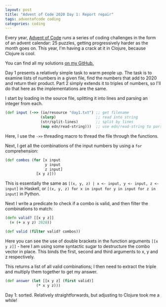 ```yaml
---
layout: post
title: "Advent of Code 2020 Day 1: Report repair"
tags: adventofcode coding
categories: coding
---
```


Every year, [Advent of Code](adventofcode.com) runs a series of coding challenges in the form of an advent calendar: 25 puzzles, getting progressively harder as the month goes on.
This year, I'm having a crack at it in Clojure, because Clojure is cool.

You can find all my solutions [on my GitHub.](https://github.com/willosborne/aoc-2020/tree/master/src/advent_2020)

Day 1 presents a relatively simple task to warm people up.
The task is to examine lists of numbers in a given file, find the numbers that add to 2020 and return their product.
Part 2 simply extends it to triples of numbers, so I'll do that here as the implementations are the same.

I start by loading in the source file, splitting it into lines and parsing an integer from each.

```clojure
(def input (->> (io/resource "day1.txt") ;; get filename
                (slurp)                  ;; read into string
                (str/split-lines)        ;; split by lines
                (map edn/read-string)))  ;; use edn/read-string to parse int
```

Here, I use the `->>` threading macro to thread the file through the functions.

Next, I get all the combinations of the input numbers by using a `for` comprehension:

```clojure
(def combos (for [x input
                  y input
                  z input]
              [x y z]))
```

This is essentially the same as `[(x, y, z) | x <- input, y <- input, z <- input]` in Haskell, or `[(x, y, z) for x in input for y in input for z in input]` in Python.

Next I write a predicate to check if a combo is valid, and then filter the combinations to match:

```clojure
(defn valid? [[x y z]]
  (= (+ x y z) 2020))

(def valid (filter valid? combos))
```
Here you can see the use of double brackets in the function arguments `[[x y z]]` - here I am using some syntactic sugar to destructure the combo vector in place. This binds the first, second and third arguments to x, y and z respectively.

This returns a list of all valid combinations; I then need to extract the triple and multiply them together to get my answer.

```clojure
(def answer (let [[x y z] (first valid)]
              (* x y z)))
```

Day 1: sorted. Relatively straightforwards, but adjusting to Clojure took me a while!


